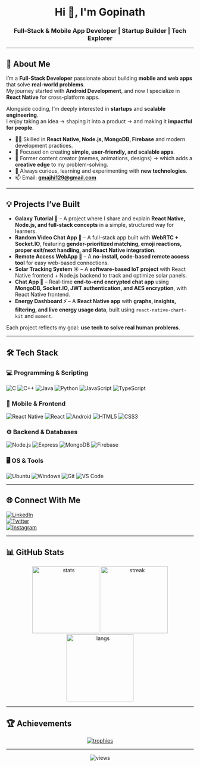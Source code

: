 <h1 align="center">Hi 👋, I'm Gopinath</h1>
<h3 align="center">Full-Stack & Mobile App Developer | Startup Builder | Tech Explorer</h3>

---

## 🚀 About Me  

I’m a **Full-Stack Developer** passionate about building **mobile and web apps** that solve **real-world problems**.  
My journey started with **Android Development**, and now I specialize in **React Native** for cross-platform apps.  

Alongside coding, I’m deeply interested in **startups** and **scalable engineering**.  
I enjoy taking an idea → shaping it into a product → and making it **impactful for people**.  

- 👨‍💻 Skilled in **React Native, Node.js, MongoDB, Firebase** and modern development practices.  
- 🎯 Focused on creating **simple, user-friendly, and scalable apps**.  
- 🎨 Former content creator (memes, animations, designs) → which adds a **creative edge** to my problem-solving.  
- 🌱 Always curious, learning and experimenting with **new technologies**.  
- 📫 Email: **gmajhi129@gmail.com**  

---

## 💡 Projects I’ve Built  

- **Galaxy Tutorial 🌌** – A project where I share and explain **React Native, Node.js, and full-stack concepts** in a simple, structured way for learners.  
- **Random Video Chat App 🎥** – A full-stack app built with **WebRTC + Socket.IO**, featuring **gender-prioritized matching, emoji reactions, proper exit/next handling, and React Native integration**.  
- **Remote Access WebApp 🔑** – A **no-install, code-based remote access tool** for easy web-based connections.  
- **Solar Tracking System ☀️** – A **software-based IoT project** with React Native frontend + Node.js backend to track and optimize solar panels.  
- **Chat App 💬** – Real-time **end-to-end encrypted chat app** using **MongoDB, Socket.IO, JWT authentication, and AES encryption**, with React Native frontend.  
- **Energy Dashboard ⚡** – A **React Native app** with **graphs, insights, filtering, and live energy usage data**, built using `react-native-chart-kit` and `moment`.  

Each project reflects my goal: **use tech to solve real human problems**.  

---

## 🛠️ Tech Stack  

### 💻 Programming & Scripting  
![C](https://img.shields.io/badge/C-00599C?style=for-the-badge&logo=c&logoColor=white)
![C++](https://img.shields.io/badge/C++-00599C?style=for-the-badge&logo=c%2B%2B&logoColor=white)
![Java](https://img.shields.io/badge/Java-ED8B00?style=for-the-badge&logo=openjdk&logoColor=white)
![Python](https://img.shields.io/badge/Python-3670A0?style=for-the-badge&logo=python&logoColor=ffdd54)
![JavaScript](https://img.shields.io/badge/JavaScript-323330?style=for-the-badge&logo=javascript&logoColor=F7DF1E)
![TypeScript](https://img.shields.io/badge/TypeScript-007ACC?style=for-the-badge&logo=typescript&logoColor=white)

### 📱 Mobile & Frontend  
![React Native](https://img.shields.io/badge/React%20Native-61DAFB?style=for-the-badge&logo=react&logoColor=black)
![React](https://img.shields.io/badge/React-61DAFB?style=for-the-badge&logo=react&logoColor=black)
![Android](https://img.shields.io/badge/Android-3DDC84?style=for-the-badge&logo=android&logoColor=white)
![HTML5](https://img.shields.io/badge/HTML5-E34F26?style=for-the-badge&logo=html5&logoColor=white)
![CSS3](https://img.shields.io/badge/CSS3-1572B6?style=for-the-badge&logo=css3&logoColor=white)

### ⚙️ Backend & Databases  
![Node.js](https://img.shields.io/badge/Node.js-43853D?style=for-the-badge&logo=node.js&logoColor=white)
![Express](https://img.shields.io/badge/Express.js-000000?style=for-the-badge&logo=express&logoColor=white)
![MongoDB](https://img.shields.io/badge/MongoDB-4EA94B?style=for-the-badge&logo=mongodb&logoColor=white)
![Firebase](https://img.shields.io/badge/Firebase-ffca28?style=for-the-badge&logo=firebase&logoColor=black)

### 🖥️ OS & Tools  
![Ubuntu](https://img.shields.io/badge/Ubuntu-E95420?style=for-the-badge&logo=ubuntu&logoColor=white)
![Windows](https://img.shields.io/badge/Windows-0078D6?style=for-the-badge&logo=windows&logoColor=white)
![Git](https://img.shields.io/badge/Git-F05032?style=for-the-badge&logo=git&logoColor=white)
![VS Code](https://img.shields.io/badge/VS%20Code-007ACC?style=for-the-badge&logo=visual-studio-code&logoColor=white)

---

## 🌐 Connect With Me  

[![LinkedIn](https://img.shields.io/badge/LinkedIn-0A66C2?style=for-the-badge&logo=linkedin&logoColor=white)](https://www.linkedin.com/in/gopinath-majhi-76b0b81b8/)  
[![Twitter](https://img.shields.io/badge/Twitter-1DA1F2?style=for-the-badge&logo=twitter&logoColor=white)](https://twitter.com/GopinathMajhi13)  
[![Instagram](https://img.shields.io/badge/Instagram-E4405F?style=for-the-badge&logo=instagram&logoColor=white)](https://www.instagram.com/in/gopinath.08)  

---

## 📊 GitHub Stats  

<p align="center">
  <img src="https://github-readme-stats.vercel.app/api?username=Gopinath-08&show_icons=true&theme=tokyonight" alt="stats" height="180em" />
  <img src="https://streak-stats.demolab.com?user=Gopinath-08&theme=tokyonight" alt="streak" height="180em" />
  <img src="https://github-readme-stats.vercel.app/api/top-langs/?username=Gopinath-08&layout=compact&theme=tokyonight" alt="langs" height="180em" />
</p>

---

## 🏆 Achievements  

<p align="center"> 
  <a href="https://github.com/ryo-ma/github-profile-trophy">
    <img src="https://github-profile-trophy.vercel.app/?username=Gopinath-08&row=2&column=7&theme=tokyonight" alt="trophies"/>
  </a> 
</p>

---

<p align="center"> <img src="https://komarev.com/ghpvc/?username=Gopinath-08&label=Profile%20Views&color=0e75b6&style=flat" alt="views" /> </p>
